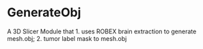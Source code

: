 # GenerateObj
A 3D Slicer Module that 1. uses ROBEX brain extraction to generate mesh.obj;  2. tumor label mask to mesh.obj
